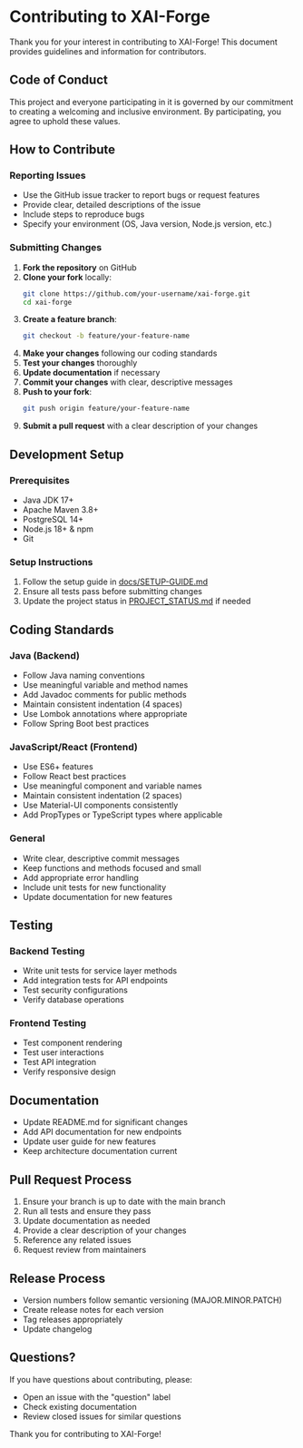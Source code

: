 # Contributing to XAI-Forge

Thank you for your interest in contributing to XAI-Forge! This document provides guidelines and information for contributors.

## Code of Conduct

This project and everyone participating in it is governed by our commitment to creating a welcoming and inclusive environment. By participating, you agree to uphold these values.

## How to Contribute

### Reporting Issues

- Use the GitHub issue tracker to report bugs or request features
- Provide clear, detailed descriptions of the issue
- Include steps to reproduce bugs
- Specify your environment (OS, Java version, Node.js version, etc.)

### Submitting Changes

1. **Fork the repository** on GitHub
2. **Clone your fork** locally:
   ```bash
   git clone https://github.com/your-username/xai-forge.git
   cd xai-forge
   ```
3. **Create a feature branch**:
   ```bash
   git checkout -b feature/your-feature-name
   ```
4. **Make your changes** following our coding standards
5. **Test your changes** thoroughly
6. **Update documentation** if necessary
7. **Commit your changes** with clear, descriptive messages
8. **Push to your fork**:
   ```bash
   git push origin feature/your-feature-name
   ```
9. **Submit a pull request** with a clear description of your changes

## Development Setup

### Prerequisites

- Java JDK 17+
- Apache Maven 3.8+
- PostgreSQL 14+
- Node.js 18+ & npm
- Git

### Setup Instructions

1. Follow the setup guide in [docs/SETUP-GUIDE.md](docs/SETUP-GUIDE.md)
2. Ensure all tests pass before submitting changes
3. Update the project status in [PROJECT_STATUS.md](PROJECT_STATUS.md) if needed

## Coding Standards

### Java (Backend)

- Follow Java naming conventions
- Use meaningful variable and method names
- Add Javadoc comments for public methods
- Maintain consistent indentation (4 spaces)
- Use Lombok annotations where appropriate
- Follow Spring Boot best practices

### JavaScript/React (Frontend)

- Use ES6+ features
- Follow React best practices
- Use meaningful component and variable names
- Maintain consistent indentation (2 spaces)
- Use Material-UI components consistently
- Add PropTypes or TypeScript types where applicable

### General

- Write clear, descriptive commit messages
- Keep functions and methods focused and small
- Add appropriate error handling
- Include unit tests for new functionality
- Update documentation for new features

## Testing

### Backend Testing

- Write unit tests for service layer methods
- Add integration tests for API endpoints
- Test security configurations
- Verify database operations

### Frontend Testing

- Test component rendering
- Test user interactions
- Test API integration
- Verify responsive design

## Documentation

- Update README.md for significant changes
- Add API documentation for new endpoints
- Update user guide for new features
- Keep architecture documentation current

## Pull Request Process

1. Ensure your branch is up to date with the main branch
2. Run all tests and ensure they pass
3. Update documentation as needed
4. Provide a clear description of your changes
5. Reference any related issues
6. Request review from maintainers

## Release Process

- Version numbers follow semantic versioning (MAJOR.MINOR.PATCH)
- Create release notes for each version
- Tag releases appropriately
- Update changelog

## Questions?

If you have questions about contributing, please:

- Open an issue with the "question" label
- Check existing documentation
- Review closed issues for similar questions

Thank you for contributing to XAI-Forge!
